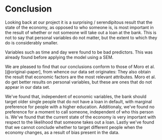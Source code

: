 # Conclusion

Looking back at our project it is a surprising / serendipitous result that the
state of the economy, as opposed to who someone is, is most important in the
result of whether or not someone will take out a loan at the bank.  This is not
to say that personal variables do not matter, but the extent to which they do is
considerably smaller.

Variables such as time and day were found to be bad predictors. This was already
found before applying the model using a SEM.

We are pleased to find that our conclusions conform to those of Moro et al. [@original-paper], from whence our data set originates: They also obtain the result that economic factors are the most relevant attributes. Moro et al. do get better results on personal variables, but these are ones that do not appear in our data set.


We've found that, independent of economic variables, the bank should target
older single people that do not have a loan in default, with marginal preference
for people with a higher education.  Additionaly, we've found no preference for
a moment to call someone, independent of who this person is.  We've found that
the current state of the economy is very important with respect to the
likelihood that someone takes out a loan.  Lastly we've found that we cannot
conclude whether to target different people when the economy changes, as a
result of bias present in the data.
